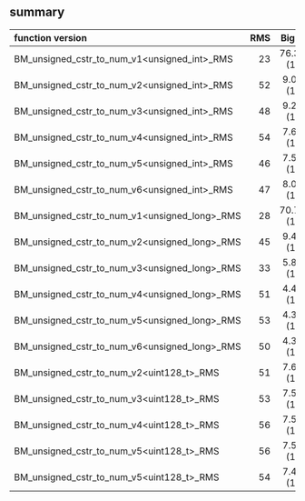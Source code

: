 
## summary

|function version       | RMS                  | Big O                      |
|:----------------------|---------------------:|:--------------------------:|
| BM_unsigned_cstr_to_num_v1<unsigned_int>_RMS | 23 | 76.38 (1) |
| BM_unsigned_cstr_to_num_v2<unsigned_int>_RMS | 52 | 9.02 (1) |
| BM_unsigned_cstr_to_num_v3<unsigned_int>_RMS | 48 | 9.25 (1) |
| BM_unsigned_cstr_to_num_v4<unsigned_int>_RMS | 54 | 7.60 (1) |
| BM_unsigned_cstr_to_num_v5<unsigned_int>_RMS | 46 | 7.54 (1) |
| BM_unsigned_cstr_to_num_v6<unsigned_int>_RMS | 47 | 8.08 (1) |
| BM_unsigned_cstr_to_num_v1<unsigned_long>_RMS | 28 | 70.75 (1) |
| BM_unsigned_cstr_to_num_v2<unsigned_long>_RMS | 45 | 9.46 (1) |
| BM_unsigned_cstr_to_num_v3<unsigned_long>_RMS | 33 | 5.83 (1) |
| BM_unsigned_cstr_to_num_v4<unsigned_long>_RMS | 51 | 4.45 (1) |
| BM_unsigned_cstr_to_num_v5<unsigned_long>_RMS | 53 | 4.33 (1) |
| BM_unsigned_cstr_to_num_v6<unsigned_long>_RMS | 50 | 4.39 (1) |
| BM_unsigned_cstr_to_num_v2<uint128_t>_RMS | 51 | 7.65 (1) |
| BM_unsigned_cstr_to_num_v3<uint128_t>_RMS | 53 | 7.59 (1) |
| BM_unsigned_cstr_to_num_v4<uint128_t>_RMS | 56 | 7.53 (1) |
| BM_unsigned_cstr_to_num_v5<uint128_t>_RMS | 56 | 7.57 (1) |
| BM_unsigned_cstr_to_num_v5<uint128_t>_RMS | 54 | 7.48 (1) |

